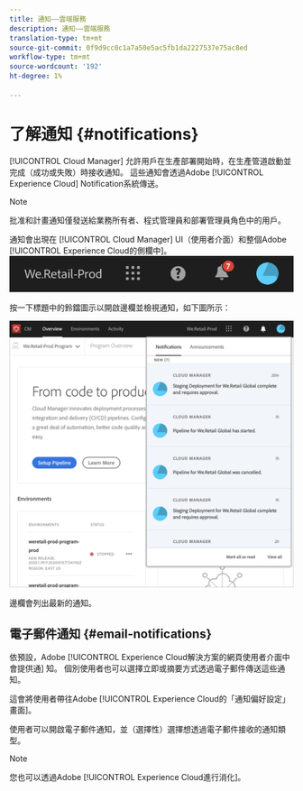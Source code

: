 ```yaml
---
title: 通知——雲端服務
description: 通知——雲端服務
translation-type: tm+mt
source-git-commit: 0f9d9cc0c1a7a50e5ac5fb1da2227537e75ac8ed
workflow-type: tm+mt
source-wordcount: '192'
ht-degree: 1%

---
```



# 了解通知 {#notifications}

[!UICONTROL Cloud Manager] 允許用戶在生產部署開始時，在生產管道啟動並完成（成功或失敗）時接收通知。 這些通知會透過Adobe [!UICONTROL Experience Cloud] Notification系統傳送。

>[!NOTE]
>
>批准和計畫通知僅發送給業務所有者、程式管理員和部署管理員角色中的用戶。

通知會出現在 [!UICONTROL Cloud Manager] UI（使用者介面）和整個Adobe [!UICONTROL Experience Cloud的側欄中]。
![](assets/notify-1.png)

按一下標題中的鈴鐺圖示以開啟邊欄並檢視通知，如下圖所示：

![](assets/notify-2.png)

邊欄會列出最新的通知。


## 電子郵件通知 {#email-notifications}

依預設，Adobe [!UICONTROL Experience Cloud解決方案的網頁使用者介面中會提供通] 知。 個別使用者也可以選擇立即或摘要方式透過電子郵件傳送這些通知。

這會將使用者帶往Adobe [!UICONTROL Experience Cloud的「通知偏好設定」畫面]。

使用者可以開啟電子郵件通知，並（選擇性）選擇想透過電子郵件接收的通知類型。

>[!NOTE]
>您也可以透過Adobe [!UICONTROL Experience Cloud進行消化]。
